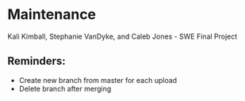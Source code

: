 # Maintenance
Kali Kimball, Stephanie VanDyke, and Caleb Jones - SWE Final Project

## Reminders:
- Create new branch from master for each upload
- Delete branch after merging
